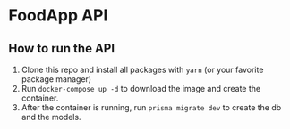# FoodApp API

## How to run the API

1. Clone this repo and install all packages with `yarn` (or your favorite package manager)
2. Run `docker-compose up -d` to download the image and create the container.
3. After the container is running, run `prisma migrate dev` to create the db and the models.

